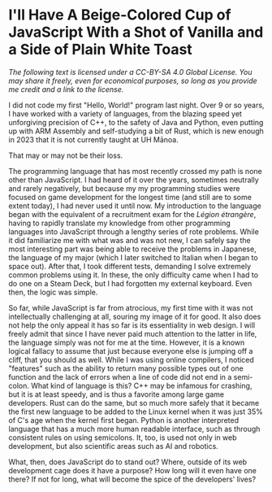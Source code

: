 # I'll Have A Beige-Colored Cup of JavaScript With a Shot of Vanilla and a Side of Plain White Toast
*The following text is licensed under a CC-BY-SA 4.0 Global License. You may share it freely, even for economical purposes, so long as you provide me credit and a link to the license.*

I did not code my first "Hello, World!" program last night. Over 9 or so years, I have worked with a variety of languages, from the blazing speed yet unforgiving precision of C++, to the safety of Java and Python, even putting up with ARM Assembly and self-studying a bit of Rust, which is new enough in 2023 that it is not currently taught at UH Mānoa.

That may or may not be their loss.

The programming language that has most recently crossed my path is none other than JavaScript. I had heard of it over the years, sometimes neutrally and rarely negatively, but because my my programming studies were focused on game development for the longest time (and still are to some extent today), I had never used it until now. My introduction to the language began with the equivalent of a recruitment exam for the *Légion étrangère*, having to rapidly translate my knowledge from other programming languages into JavaScript through a lengthy series of rote problems. While it did familiarize me with what was and was not new, I can safely say the most interesting part was being able to receive the problems in Japanese, the language of my major (which I later switched to Italian when I began to space out). After that, I took different tests, demanding I solve extremely common problems using it. In these, the only difficulty came when I had to do one on a Steam Deck, but I had forgotten my external keyboard. Even then, the logic was simple.

So far, while JavaScript is far from atrocious, my first time with it was not intellectually challenging at all, souring my image of it for good. It also does not help the only appeal it has so far is its essentiality in web design. I will freely admit that since I have never paid much attention to the latter in life, the language simply was not for me at the time. However, it is a known logical fallacy to assume that just because everyone else is jumping off a cliff, that you should as well. While I was using online compilers, I noticed "features" such as the ability to return many possible types out of one function and the lack of errors when a line of code did not end in a semi-colon. What kind of language is this? C++ may be infamous for crashing, but it is at least speedy, and is thus a favorite among large game developers. Rust can do the same, but so much more safely that it became the first new language to be added to the Linux kernel when it was just 35% of C's age when the kernel first began. Python is another interpreted language that has a much more human readable interface, such as through consistent rules on using semicolons. It, too, is used not only in web development, but also scientific areas such as AI and robotics.

What, then, does JavaScript do to stand out? Where, outside of its web development cage does it have a purpose? How long will it even have one there? If not for long, what will become the spice of the developers' lives?